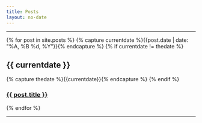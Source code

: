 ```yaml
---
title: Posts
layout: no-date
---
```


-----

{% for post in site.posts %}
  {% capture currentdate %}{{post.date | date: "%A, %B %d, %Y"}}{% endcapture %}
  {% if currentdate != thedate %}
      <h2>{{ currentdate }}</h2>
      {% capture thedate %}{{currentdate}}{% endcapture %} 
  {% endif %}
      <h3><a href="{{ post.url }}">{{ post.title }}</a></h3>
{% endfor %}

-----